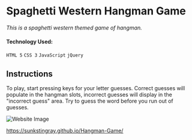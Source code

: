 # Spaghetti Western Hangman Game

*This is a spaghetti western themed game of hangman.*

#### Technology Used:

`HTML 5` `CSS 3` `JavaScript` `jQuery`

## Instructions

To play, start pressing keys for your letter guesses. Correct guesses will populate in the hangman slots, incorrect guesses will display in the "incorrect guess" area. Try to guess the word before you run out of guesses.


![Website Image](https://sunkstingray.github.io/Hangman-Game/assets/images/hangman.gif)

https://sunkstingray.github.io/Hangman-Game/
